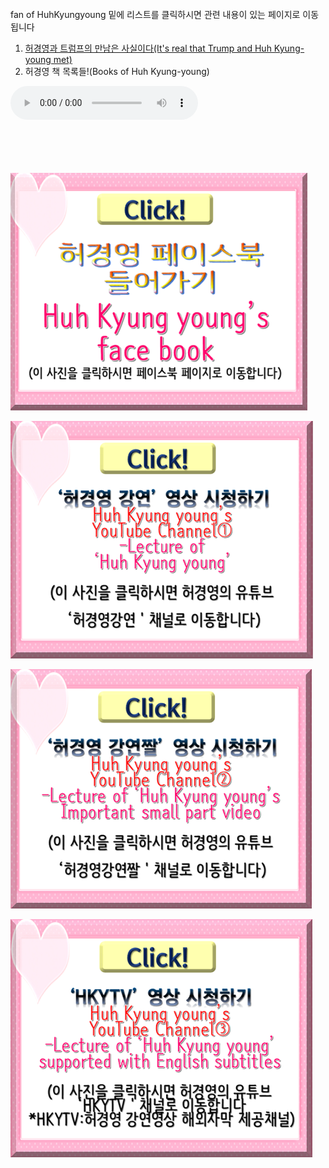 <br>
fan of HuhKyungyoung
<html>
<body>
밑에 리스트를 클릭하시면 관련 내용이 있는 페이지로 이동됩니다
<ol>
  <li><a href="hky2_트럼프증거_텍스트.html" target="_blank">허경영과 트럼프의 만남은 사실이다(It's real that Trump and Huh Kyung-young met)</a></li>
  <li>허경영 책 목록들!(Books of Huh Kyung-young)</li>
</ol>
  <audio src="m-flo_Miss You.mp3" controls autoplay></audio>

<body background="배경수정3.png">
<br><br><br><br><br>

<a href="https://ko-kr.facebook.com/unhky/" target="_blank"><img src="허경영페이스북 클릭.png"></a>

<a href="https://www.youtube.com/channel/UCg3wU-Y3Aq8-0UAqYjXMCnw" target="_blank"><img src="허경영강연 클릭.png"></a>

<a href="https://www.youtube.com/channel/UCA7LZMILVfSYGwHU7Cj3g6Q" target="_blank"><img src="허경영강연짤 클릭.png"></a>

<a href="https://www.youtube.com/channel/UCy3eNixQgJld165YDfRDRZg" target="_blank"><img src="HKYTV 클릭.png"></a>


</body>

